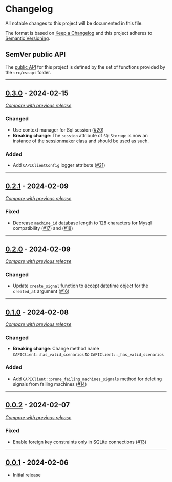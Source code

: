 # Changelog
All notable changes to this project will be documented in this file.

The format is based on [Keep a Changelog](https://keepachangelog.com/en/) and this project adheres to [Semantic Versioning](https://semver.org/spec/v2.0.0.html).

## SemVer public API

The [public API](https://semver.org/spec/v2.0.0.html#spec-item-1)  for this project is defined by the set of 
functions provided by the `src/cscapi` folder.

--- 

## [0.3.0](https://github.com/crowdsecurity/python-capi-sdk/releases/tag/v0.3.0) - 2024-02-15
[_Compare with previous release_](https://github.com/crowdsecurity/python-capi-sdk/compare/v0.2.1...v0.3.0)


### Changed

- Use context manager for Sql session ([#20](https://github.com/crowdsecurity/python-capi-sdk/pull/20))
- **Breaking change**: The `session` attribute of `SQLStorage` is now an instance of the [sessionmaker](https://docs.sqlalchemy.org/en/20/orm/session_api.html#sqlalchemy.orm.sessionmaker) class and should be used as such.

### Added

- Add `CAPIClientConfig` logger attribute ([#21](https://github.com/crowdsecurity/python-capi-sdk/pull/21))


---



## [0.2.1](https://github.com/crowdsecurity/python-capi-sdk/releases/tag/v0.2.1) - 2024-02-09
[_Compare with previous release_](https://github.com/crowdsecurity/python-capi-sdk/compare/v0.2.0...v0.2.1)


### Fixed

- Decrease `machine_id` database length to 128 characters for Mysql compatibility ([#17](https://github.com/crowdsecurity/python-capi-sdk/pull/17)) and ([#18](https://github.com/crowdsecurity/python-capi-sdk/pull/18))

---

## [0.2.0](https://github.com/crowdsecurity/python-capi-sdk/releases/tag/v0.2.0) - 2024-02-09
[_Compare with previous release_](https://github.com/crowdsecurity/python-capi-sdk/compare/v0.1.0...v0.2.0)


### Changed

- Update `create_signal` function to accept datetime object for the `created_at` argument ([#16](https://github.com/crowdsecurity/python-capi-sdk/pull/16))

---

## [0.1.0](https://github.com/crowdsecurity/python-capi-sdk/releases/tag/v0.1.0) - 2024-02-08
[_Compare with previous release_](https://github.com/crowdsecurity/python-capi-sdk/compare/v0.0.2...v0.1.0)

### Changed

- **Breaking change**: Change method name `CAPIClient::has_valid_scenarios` to `CAPIClient::_has_valid_scenarios`

### Added

- Add `CAPIClient::prune_failing_machines_signals` method for deleting signals from failing machines ([#14](https://github.com/crowdsecurity/python-capi-sdk/pull/14))


---

## [0.0.2](https://github.com/crowdsecurity/python-capi-sdk/releases/tag/v0.0.2) - 2024-02-07
[_Compare with previous release_](https://github.com/crowdsecurity/python-capi-sdk/compare/v0.0.1...v0.0.2)


### Fixed

- Enable foreign key constraints only in SQLite connections ([#13](https://github.com/crowdsecurity/python-capi-sdk/pull/13))

---

## [0.0.1](https://github.com/crowdsecurity/python-capi-sdk/releases/tag/v0.0.1) - 2024-02-06

- Initial release
